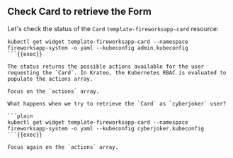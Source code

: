 ## Check Card to retrieve the Form

Let's check the status of the `Card` `template-fireworksapp-card` resource:

```plain
kubectl get widget template-fireworksapp-card --namespace fireworksapp-system -o yaml --kubeconfig admin.kubeconfig
```{{exec}}

The status returns the possible actions available for the user requesting the `Card`. In Krateo, the Kubernetes RBAC is evaluated to populate the actions array.

Focus on the `actions` array.

What happens when we try to retrieve the `Card` as `cyberjoker` user?

```plain
kubectl get widget template-fireworksapp-card --namespace fireworksapp-system -o yaml --kubeconfig cyberjoker.kubeconfig
```{{exec}}

Focus again on the `actions` array.
